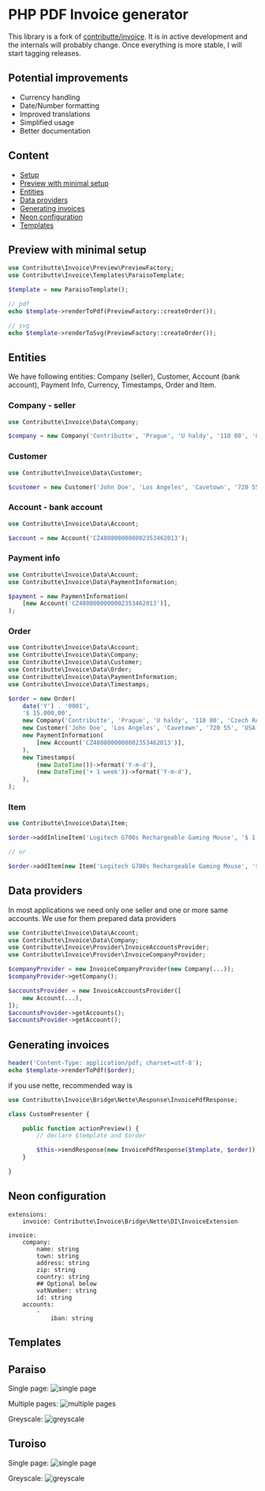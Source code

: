 # PHP PDF Invoice generator
This library is a fork of [contributte/invoice](https://github.com/contributte/invoice). It is in active development and the internals will probably change. Once everything is more stable, I will start tagging releases.

## Potential improvements
- Currency handling
- Date/Number formatting
- Improved translations
- Simplified usage
- Better documentation

## Content

- [Setup](#setup)
- [Preview with minimal setup](#preview-with-minimal-setup)
- [Entities](#entities)
- [Data providers](#data-providers)
- [Generating invoices](#generating-invoices)
- [Neon configuration](#neon-configuration)
- [Templates](#templates)

## Preview with minimal setup

```php
use Contributte\Invoice\Preview\PreviewFactory;
use Contributte\Invoice\Templates\ParaisoTemplate;

$template = new ParaisoTemplate();

// pdf
echo $template->renderToPdf(PreviewFactory::createOrder());

// svg
echo $template->renderToSvg(PreviewFactory::createOrder());
```

## Entities

We have following entities: Company (seller), Customer, Account (bank account), Payment Info, Currency, Timestamps, Order and Item.

### Company - seller

```php
use Contributte\Invoice\Data\Company;

$company = new Company('Contributte', 'Prague', 'U haldy', '110 00', 'Czech Republic', 'CZ08304431', '08304431');
```

### Customer

```php
use Contributte\Invoice\Data\Customer;

$customer = new Customer('John Doe', 'Los Angeles', 'Cavetown', '720 55', 'USA', 'CZ08304431', '08304431');
```

### Account - bank account

```php
use Contributte\Invoice\Data\Account;

$account = new Account('CZ4808000000002353462013');
```

### Payment info

```php
use Contributte\Invoice\Data\Account;
use Contributte\Invoice\Data\PaymentInformation;

$payment = new PaymentInformation(
    [new Account('CZ4808000000002353462013')],
);
```

### Order

```php
use Contributte\Invoice\Data\Account;
use Contributte\Invoice\Data\Company;
use Contributte\Invoice\Data\Customer;
use Contributte\Invoice\Data\Order;
use Contributte\Invoice\Data\PaymentInformation;
use Contributte\Invoice\Data\Timestamps;

$order = new Order(
    date('Y') . '0001',
    '$ 15.000,00',
    new Company('Contributte', 'Prague', 'U haldy', '110 00', 'Czech Republic', 'CZ08304431', '08304431'),
    new Customer('John Doe', 'Los Angeles', 'Cavetown', '720 55', 'USA', 'CZ08304431', '08304431'),
    new PaymentInformation(
        [new Account('CZ4808000000002353462013')],
    ),
    new Timestamps(
        (new DateTime())->format('Y-m-d'),
        (new DateTime('+ 1 week'))->format('Y-m-d'),
    ),
);
```

### Item

```php
use Contributte\Invoice\Data\Item;

$order->addInlineItem('Logitech G700s Rechargeable Gaming Mouse', '$ 1.790,00', 4, '$ 7.160,00');

// or

$order->addItem(new Item('Logitech G700s Rechargeable Gaming Mouse', '$ 1.790,00', 4, '$ 7.160,00'));
```

## Data providers
In most applications we need only one seller and one or more same accounts. We use for them prepared data providers

```php
use Contributte\Invoice\Data\Account;
use Contributte\Invoice\Data\Company;
use Contributte\Invoice\Provider\InvoiceAccountsProvider;
use Contributte\Invoice\Provider\InvoiceCompanyProvider;

$companyProvider = new InvoiceCompanyProvider(new Company(...));
$companyProvider->getCompany();

$accountsProvider = new InvoiceAccountsProvider([
    new Account(...),
]);
$accountsProvider->getAccounts();
$accountsProvider->getAccount();
```

## Generating invoices

```php
header('Content-Type: application/pdf; charset=utf-8');
echo $template->renderToPdf($order);
```

if you use nette, recommended way is

```php
use Contributte\Invoice\Bridge\Nette\Response\InvoicePdfResponse;

class CustomPresenter {

    public function actionPreview() {
        // declare $template and $order

        $this->sendResponse(new InvoicePdfResponse($template, $order));
    }

}
```

## Neon configuration

```neon
extensions:
    invoice: Contributte\Invoice\Bridge\Nette\DI\InvoiceExtension

invoice:
    company:
        name: string
        town: string
        address: string
        zip: string
        country: string
        ## Optional below
        vatNumber: string
        id: string
    accounts:
        -
            iban: string
```

## Templates

## Paraiso
Single page:
![single page](/.docs/img/paraiso.png?raw=true)

Multiple pages:
![multiple pages](/.docs/img/paraiso-paginator.png?raw=true)

Greyscale:
![greyscale](/.docs/img/paraiso-greyscale.png?raw=true)

## Turoiso
Single page:
![single page](/.docs/img/turoiso.png?raw=true)

Greyscale:
![greyscale](/.docs/img/turoiso-greyscale.png?raw=true)
